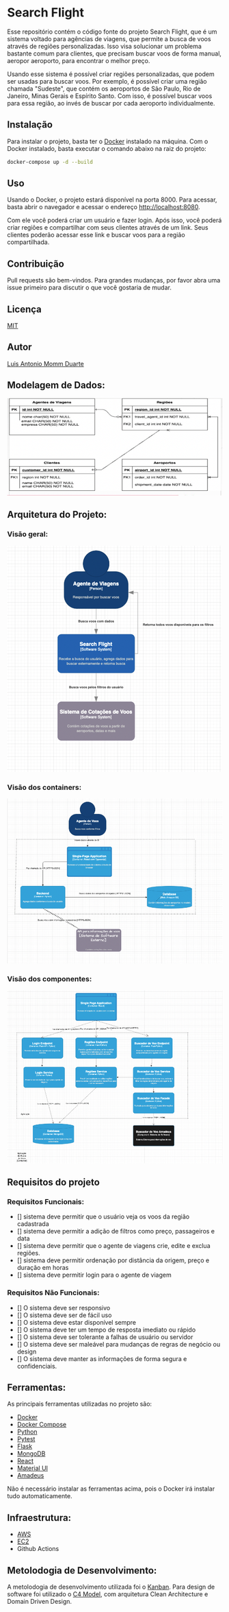 # Search Flight

Esse repositório contém o código fonte do projeto Search Flight, que é um sistema voltado para agências de viagens, que permite a busca de voos através de regiões personalizadas. Isso visa solucionar um problema bastante comum para clientes, que precisam buscar voos de forma manual, aeropor aeroporto, para encontrar o melhor preço.

Usando esse sistema é possível criar regiões personalizadas, que podem ser usadas para buscar voos. Por exemplo, é possível criar uma região chamada "Sudeste", que contém os aeroportos de São Paulo, Rio de Janeiro, Minas Gerais e Espírito Santo. Com isso, é possível buscar voos para essa região, ao invés de buscar por cada aeroporto individualmente.

## Instalação

Para instalar o projeto, basta ter o [Docker](https://www.docker.com/) instalado na máquina. Com o Docker instalado, basta executar o comando abaixo na raiz do projeto:

```bash
docker-compose up -d --build 
```

## Uso

Usando o Docker, o projeto estará disponível na porta 8000. Para acessar, basta abrir o navegador e acessar o endereço [http://localhost:8080](http://localhost:8080).

Com ele você poderá criar um usuário e fazer login. Após isso, você poderá criar regiões e compartilhar com seus clientes através de um link. Seus clientes poderão acessar esse link e buscar voos para a região compartilhada.


## Contribuição

Pull requests são bem-vindos. Para grandes mudanças, por favor abra uma issue primeiro para discutir o que você gostaria de mudar.

## Licença

[MIT](https://choosealicense.com/licenses/mit/)

## Autor

[Luis Antonio Momm Duarte](luismomm@gmail.com)

## Modelagem de Dados:

![Modelagem de Dados](./docs/der.png)

## Arquitetura do Projeto:

### Visão geral:

![Visao geral](./docs/img.png)

### Visão dos containers:

![Visao containers](./docs/img_1.png)

### Visão dos componentes:

![Visao componentes](./docs/c4-componentes.png)

## Requisitos do projeto 

### Requisitos Funcionais: 

- [] sistema deve permitir que o usuário veja os voos da região cadastrada
- [] sistema deve permitir a adição de filtros como preço, passageiros e data
- [] sistema deve permitir que o agente de viagens crie, edite e exclua regiões.
- [] sistema deve permitir ordenação por distância da origem, preço e duração em horas
- [] sistema deve permitir login para o agente de viagem

### Requisitos Não Funcionais:

- [] O sistema deve ser responsivo
- [] O sistema deve ser de fácil uso 
- [] O sistema deve estar disponível sempre
- [] O sistema deve ter um tempo de resposta imediato ou rápido
- [] O sistema deve ser tolerante a falhas de usuário ou servidor
- [] O sistema deve ser maleável para mudanças de regras de negócio ou design
- [] O sistema deve manter as informações de forma segura e confidenciais. 

## Ferramentas: 

As principais ferramentas utilizadas no projeto são:

- [Docker](https://www.docker.com/)
- [Docker Compose](https://docs.docker.com/compose/)
- [Python](https://www.python.org/)
- [Pytest](https://docs.pytest.org/en/stable/)
- [Flask](https://flask.palletsprojects.com/en/1.1.x/)
- [MongoDB](https://www.mongodb.com/)
- [React](https://reactjs.org/)
- [Material UI](https://material-ui.com/)
- [Amadeus](https://developers.amadeus.com/)

Não é necessário instalar as ferramentas acima, pois o Docker irá instalar tudo automaticamente.

## Infraestrutura:

- [AWS](https://aws.amazon.com/pt/)
- [EC2](https://aws.amazon.com/pt/ec2/)
- Github Actions

## Metolodogia de Desenvolvimento:

A metolodogia de desenvolvimento utilizada foi o [Kanban](https://pt.wikipedia.org/wiki/Kanban_(desenvolvimento_de_software)).
Para design de software foi utilizado o [C4 Model](https://c4model.com/), com arquitetura Clean Architecture e Domain Driven Design.




